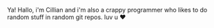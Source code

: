 Ya! Hallo, i'm Cillian and i'm also a crappy programmer who likes to do random stuff in random git repos. luv u ❤
<!---
Salbyo192/Salbyo192 is a ✨ special ✨ repository because its `README.md` (this file) appears on your GitHub profile.
You can click the Preview link to take a look at your changes.
--->
